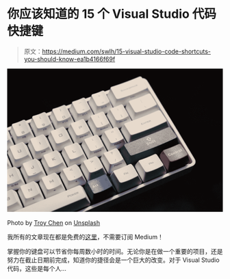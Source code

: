 # 你应该知道的 15 个 Visual Studio 代码快捷键

> 原文：<https://medium.com/swlh/15-visual-studio-code-shortcuts-you-should-know-ea1b4166f69f>

![](img/b705839994c6dddfb2410682ea7d4021.png)

Photo by [Troy Chen](https://unsplash.com/@cbben?utm_source=medium&utm_medium=referral) on [Unsplash](https://unsplash.com?utm_source=medium&utm_medium=referral)

我所有的文章现在都是免费的[这里](https://brandonburrus.com/blog)，不需要订阅 Medium！

掌握你的键盘可以节省你每周数小时的时间。无论你是在做一个重要的项目，还是努力在截止日期前完成，知道你的捷径会是一个巨大的改变。对于 Visual Studio 代码，这些是每个人…
